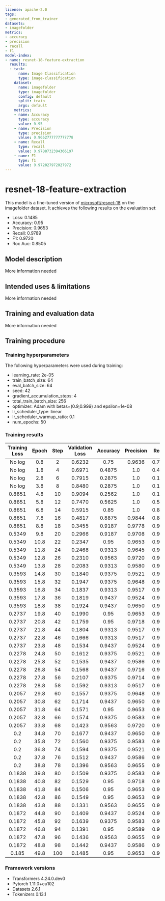 ```yaml
---
license: apache-2.0
tags:
- generated_from_trainer
datasets:
- imagefolder
metrics:
- accuracy
- precision
- recall
- f1
model-index:
- name: resnet-18-feature-extraction
  results:
  - task:
      name: Image Classification
      type: image-classification
    dataset:
      name: imagefolder
      type: imagefolder
      config: default
      split: train
      args: default
    metrics:
    - name: Accuracy
      type: accuracy
      value: 0.95
    - name: Precision
      type: precision
      value: 0.9652777777777778
    - name: Recall
      type: recall
      value: 0.9788732394366197
    - name: F1
      type: f1
      value: 0.972027972027972
---
```


<!-- This model card has been generated automatically according to the information the Trainer had access to. You
should probably proofread and complete it, then remove this comment. -->

# resnet-18-feature-extraction

This model is a fine-tuned version of [microsoft/resnet-18](https://huggingface.co/microsoft/resnet-18) on the imagefolder dataset.
It achieves the following results on the evaluation set:
- Loss: 0.1485
- Accuracy: 0.95
- Precision: 0.9653
- Recall: 0.9789
- F1: 0.9720
- Roc Auc: 0.8505

## Model description

More information needed

## Intended uses & limitations

More information needed

## Training and evaluation data

More information needed

## Training procedure

### Training hyperparameters

The following hyperparameters were used during training:
- learning_rate: 2e-05
- train_batch_size: 64
- eval_batch_size: 64
- seed: 42
- gradient_accumulation_steps: 4
- total_train_batch_size: 256
- optimizer: Adam with betas=(0.9,0.999) and epsilon=1e-08
- lr_scheduler_type: linear
- lr_scheduler_warmup_ratio: 0.1
- num_epochs: 50

### Training results

| Training Loss | Epoch | Step | Validation Loss | Accuracy | Precision | Recall | F1     | Roc Auc |
|:-------------:|:-----:|:----:|:---------------:|:--------:|:---------:|:------:|:------:|:-------:|
| No log        | 0.8   | 2    | 0.6232          | 0.75     | 0.9636    | 0.7465 | 0.8413 | 0.7621  |
| No log        | 1.8   | 4    | 0.6971          | 0.4875   | 1.0       | 0.4225 | 0.5941 | 0.7113  |
| No log        | 2.8   | 6    | 0.7915          | 0.2875   | 1.0       | 0.1972 | 0.3294 | 0.5986  |
| No log        | 3.8   | 8    | 0.8480          | 0.2875   | 1.0       | 0.1972 | 0.3294 | 0.5986  |
| 0.8651        | 4.8   | 10   | 0.9094          | 0.2562   | 1.0       | 0.1620 | 0.2788 | 0.5810  |
| 0.8651        | 5.8   | 12   | 0.7470          | 0.5625   | 1.0       | 0.5070 | 0.6729 | 0.7535  |
| 0.8651        | 6.8   | 14   | 0.5915          | 0.85     | 1.0       | 0.8310 | 0.9077 | 0.9155  |
| 0.8651        | 7.8   | 16   | 0.4817          | 0.8875   | 0.9844    | 0.8873 | 0.9333 | 0.8881  |
| 0.8651        | 8.8   | 18   | 0.3455          | 0.9187   | 0.9778    | 0.9296 | 0.9531 | 0.8815  |
| 0.5349        | 9.8   | 20   | 0.2966          | 0.9187   | 0.9708    | 0.9366 | 0.9534 | 0.8572  |
| 0.5349        | 10.8  | 22   | 0.2347          | 0.95     | 0.9653    | 0.9789 | 0.9720 | 0.8505  |
| 0.5349        | 11.8  | 24   | 0.2468          | 0.9313   | 0.9645    | 0.9577 | 0.9611 | 0.8400  |
| 0.5349        | 12.8  | 26   | 0.2310          | 0.9563   | 0.9720    | 0.9789 | 0.9754 | 0.8783  |
| 0.5349        | 13.8  | 28   | 0.2083          | 0.9313   | 0.9580    | 0.9648 | 0.9614 | 0.8157  |
| 0.3593        | 14.8  | 30   | 0.1840          | 0.9375   | 0.9521    | 0.9789 | 0.9653 | 0.7950  |
| 0.3593        | 15.8  | 32   | 0.1947          | 0.9375   | 0.9648    | 0.9648 | 0.9648 | 0.8435  |
| 0.3593        | 16.8  | 34   | 0.1837          | 0.9313   | 0.9517    | 0.9718 | 0.9617 | 0.7915  |
| 0.3593        | 17.8  | 36   | 0.1819          | 0.9437   | 0.9524    | 0.9859 | 0.9689 | 0.7985  |
| 0.3593        | 18.8  | 38   | 0.1924          | 0.9437   | 0.9650    | 0.9718 | 0.9684 | 0.8470  |
| 0.2737        | 19.8  | 40   | 0.1990          | 0.95     | 0.9653    | 0.9789 | 0.9720 | 0.8505  |
| 0.2737        | 20.8  | 42   | 0.1759          | 0.95     | 0.9718    | 0.9718 | 0.9718 | 0.8748  |
| 0.2737        | 21.8  | 44   | 0.1804          | 0.9313   | 0.9517    | 0.9718 | 0.9617 | 0.7915  |
| 0.2737        | 22.8  | 46   | 0.1666          | 0.9313   | 0.9517    | 0.9718 | 0.9617 | 0.7915  |
| 0.2737        | 23.8  | 48   | 0.1534          | 0.9437   | 0.9524    | 0.9859 | 0.9689 | 0.7985  |
| 0.2278        | 24.8  | 50   | 0.1612          | 0.9375   | 0.9521    | 0.9789 | 0.9653 | 0.7950  |
| 0.2278        | 25.8  | 52   | 0.1535          | 0.9437   | 0.9586    | 0.9789 | 0.9686 | 0.8228  |
| 0.2278        | 26.8  | 54   | 0.1568          | 0.9437   | 0.9716    | 0.9648 | 0.9682 | 0.8713  |
| 0.2278        | 27.8  | 56   | 0.2107          | 0.9375   | 0.9714    | 0.9577 | 0.9645 | 0.8678  |
| 0.2278        | 28.8  | 58   | 0.1592          | 0.9313   | 0.9517    | 0.9718 | 0.9617 | 0.7915  |
| 0.2057        | 29.8  | 60   | 0.1557          | 0.9375   | 0.9648    | 0.9648 | 0.9648 | 0.8435  |
| 0.2057        | 30.8  | 62   | 0.1714          | 0.9437   | 0.9650    | 0.9718 | 0.9684 | 0.8470  |
| 0.2057        | 31.8  | 64   | 0.1571          | 0.95     | 0.9653    | 0.9789 | 0.9720 | 0.8505  |
| 0.2057        | 32.8  | 66   | 0.1574          | 0.9375   | 0.9583    | 0.9718 | 0.9650 | 0.8192  |
| 0.2057        | 33.8  | 68   | 0.1423          | 0.9563   | 0.9720    | 0.9789 | 0.9754 | 0.8783  |
| 0.2           | 34.8  | 70   | 0.1677          | 0.9437   | 0.9650    | 0.9718 | 0.9684 | 0.8470  |
| 0.2           | 35.8  | 72   | 0.1560          | 0.9375   | 0.9583    | 0.9718 | 0.9650 | 0.8192  |
| 0.2           | 36.8  | 74   | 0.1594          | 0.9375   | 0.9521    | 0.9789 | 0.9653 | 0.7950  |
| 0.2           | 37.8  | 76   | 0.1512          | 0.9437   | 0.9586    | 0.9789 | 0.9686 | 0.8228  |
| 0.2           | 38.8  | 78   | 0.1396          | 0.9563   | 0.9655    | 0.9859 | 0.9756 | 0.8541  |
| 0.1838        | 39.8  | 80   | 0.1509          | 0.9375   | 0.9583    | 0.9718 | 0.9650 | 0.8192  |
| 0.1838        | 40.8  | 82   | 0.1529          | 0.95     | 0.9718    | 0.9718 | 0.9718 | 0.8748  |
| 0.1838        | 41.8  | 84   | 0.1506          | 0.95     | 0.9653    | 0.9789 | 0.9720 | 0.8505  |
| 0.1838        | 42.8  | 86   | 0.1549          | 0.95     | 0.9653    | 0.9789 | 0.9720 | 0.8505  |
| 0.1838        | 43.8  | 88   | 0.1331          | 0.9563   | 0.9655    | 0.9859 | 0.9756 | 0.8541  |
| 0.1872        | 44.8  | 90   | 0.1409          | 0.9437   | 0.9524    | 0.9859 | 0.9689 | 0.7985  |
| 0.1872        | 45.8  | 92   | 0.1639          | 0.9375   | 0.9583    | 0.9718 | 0.9650 | 0.8192  |
| 0.1872        | 46.8  | 94   | 0.1391          | 0.95     | 0.9589    | 0.9859 | 0.9722 | 0.8263  |
| 0.1872        | 47.8  | 96   | 0.1436          | 0.9563   | 0.9655    | 0.9859 | 0.9756 | 0.8541  |
| 0.1872        | 48.8  | 98   | 0.1442          | 0.9437   | 0.9586    | 0.9789 | 0.9686 | 0.8228  |
| 0.185         | 49.8  | 100  | 0.1485          | 0.95     | 0.9653    | 0.9789 | 0.9720 | 0.8505  |


### Framework versions

- Transformers 4.24.0.dev0
- Pytorch 1.11.0+cu102
- Datasets 2.6.1
- Tokenizers 0.13.1
